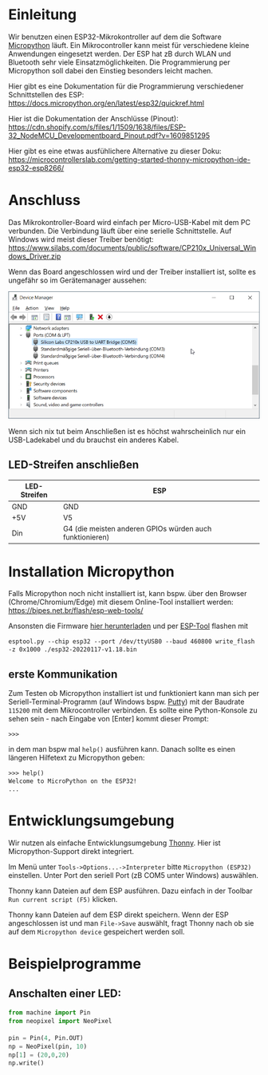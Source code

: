 # Einleitung

Wir benutzen einen ESP32-Mikrokontroller auf dem die Software [Micropython](https://micropython.org/) läuft. Ein Mikrocontroller kann meist für verschiedene kleine Anwendungen eingesetzt werden. 
Der ESP hat zB durch WLAN und Bluetooth sehr viele Einsatzmöglichkeiten. Die Programmierung per Micropython soll dabei den Einstieg besonders leicht machen.

Hier gibt es eine Dokumentation für die Programmierung verschiedener Schnittstellen des ESP: https://docs.micropython.org/en/latest/esp32/quickref.html

Hier ist die Dokumentation der Anschlüsse (Pinout): https://cdn.shopify.com/s/files/1/1509/1638/files/ESP-32_NodeMCU_Developmentboard_Pinout.pdf?v=1609851295

Hier gibt es eine etwas ausfühlichere Alternative zu dieser Doku: https://microcontrollerslab.com/getting-started-thonny-micropython-ide-esp32-esp8266/

# Anschluss

Das Mikrokontroller-Board wird einfach per Micro-USB-Kabel mit dem PC verbunden. Die Verbindung läuft über eine serielle Schnittstelle. Auf Windows wird meist dieser Treiber benötigt: https://www.silabs.com/documents/public/software/CP210x_Universal_Windows_Driver.zip

Wenn das Board angeschlossen wird und der Treiber installiert ist, sollte es ungefähr so im Gerätemanager aussehen:

![](images/windows-com-port.png)

Wenn sich nix tut beim Anschließen ist es höchst wahrscheinlich nur ein USB-Ladekabel und du brauchst ein anderes Kabel.

## LED-Streifen anschließen
| LED-Streifen | ESP |
| --- | ----------- |
| GND | GND |
| +5V | V5 |
| Din | G4 (die meisten anderen GPIOs würden auch funktionieren) |


# Installation Micropython

Falls Micropython noch nicht installiert ist, kann bspw. über den Browser (Chrome/Chromium/Edge) mit diesem Online-Tool installiert werden: https://bipes.net.br/flash/esp-web-tools/

Ansonsten die Firmware [hier herunterladen](https://micropython.org/resources/firmware/esp32-20220117-v1.18.bin) und per [ESP-Tool](https://pypi.org/project/esptool/) flashen mit 
```
esptool.py --chip esp32 --port /dev/ttyUSB0 --baud 460800 write_flash -z 0x1000 ./esp32-20220117-v1.18.bin
```

## erste Kommunikation
Zum Testen ob Micropython installiert ist und funktioniert kann man sich per Seriell-Terminal-Programm (auf Windows bspw. [Putty](https://www.putty.org/)) mit der Baudrate `115200` mit dem Mikrocontroller verbinden. Es sollte eine Python-Konsole zu sehen sein - nach Eingabe von [Enter] kommt dieser Prompt:
```
>>>
```
in dem man bspw mal `help()` ausführen kann. Danach sollte es einen längeren Hilfetext zu Micropython geben:

```
>>> help()
Welcome to MicroPython on the ESP32!
...
```

# Entwicklungsumgebung
Wir nutzen als einfache Entwicklungsumgebung [Thonny](https://thonny.org/). Hier ist Micropython-Support direkt integriert.

Im Menü unter `Tools->Options...->Interpreter` bitte `Micropython (ESP32)` einstellen. Unter Port den seriell Port (zB COM5 unter Windows) auswählen.

Thonny kann Dateien auf dem ESP ausführen. Dazu einfach in der Toolbar `Run current script (F5)` klicken.

Thonny kann Dateien auf dem ESP direkt speichern. Wenn der ESP angeschlossen ist und man `File->Save` auswählt, fragt Thonny nach ob sie auf dem `Micropython device` gespeichert werden soll. 

# Beispielprogramme

## Anschalten einer LED:
```python
from machine import Pin
from neopixel import NeoPixel

pin = Pin(4, Pin.OUT)
np = NeoPixel(pin, 10)
np[1] = (20,0,20)
np.write()
```